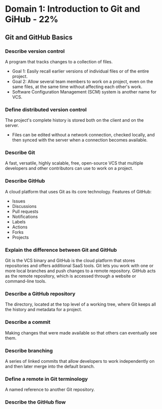 # Domain 1: Introduction to Git and GiHub - 22%

## Git and GitHub Basics
### Describe version control
A program that tracks changes to a collection of files.
- Goal 1: Easily recall earlier versions of individual files or of the entire project.
- Goal 2: Allow several team members to work on a project, even on the same files, at the same time without affecting each other's work.
- Software Configuration Management (SCM) system is another name for VCS.

### Define distributed version control
The project's complete history is stored both on the client and on the server.
- Files can be edited without a network connection, checked locally, and then synced with the server when a connection becomes available.

### Describe Git
A fast, versatile, highly scalable, free, open-source VCS that multiple developers and other contributors can use to work on a project.

### Describe GitHub
A cloud platform that uses Git as its core technology.
Features of GitHub:
- Issues
- Discussions
- Pull requests
- Notifications
- Labels
- Actions
- Forks
- Projects

### Explain the difference between Git and GitHub
Git is the VCS binary and GitHub is the cloud platform that stores repositories and offers additional SaaS tools.
Git lets you work with one or more local branches and push changes to a remote repository. GitHub acts as the remote repository, which is accessed through a website or command-line tools.

### Describe a GitHub repository
The directory, located at the top level of a working tree, where Git keeps all the history and metadata for a project.

### Describe a commit
Making changes that were made available so that others can eventually see them.

### Describe branching
A series of linked commits that allow developers to work independently on and then later merge into the default branch.

### Define a remote in Git terminology
A named reference to another Git repository. 

### Describe the GitHub flow